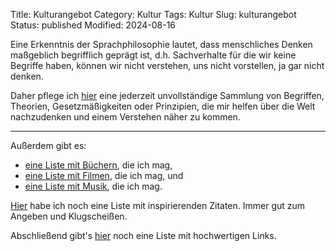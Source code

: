 Title: Kulturangebot
Category: Kultur
Tags: Kultur
Slug: kulturangebot
Status: published
Modified: 2024-08-16

Eine Erkenntnis der Sprachphilosophie lautet, dass menschliches Denken maßgeblich begrifflich geprägt ist, d.h.
Sachverhalte für die wir keine Begriffe haben, können wir nicht verstehen, uns nicht vorstellen, ja gar nicht denken.

Daher pflege ich [hier]({filename}/pages/kultur/begriffe.md) eine jederzeit unvollständige Sammlung von Begriffen,
Theorien, Gesetzmäßigkeiten oder Prinzipien, die mir helfen über die Welt nachzudenken und einem Verstehen näher zu
kommen.

---

Außerdem gibt es:  
- [eine Liste mit Büchern]({filename}/pages/kultur/literatur.md), die ich mag,  
- [eine Liste mit Filmen]({filename}/pages/kultur/filme.md), die ich mag, und  
- [eine Liste mit Musik]({filename}/pages/kultur/musik.md), die ich mag.

[Hier]({filename}/pages/kultur/zitate.md) habe ich noch eine Liste mit inspirierenden Zitaten. Immer gut zum Angeben und
Klugscheißen.

Abschließend gibt's [hier]({filename}/pages/kultur/links.md) noch eine Liste mit hochwertigen Links.
